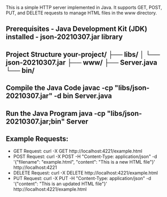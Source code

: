 This is a simple HTTP server implemented in Java. 
It supports GET, POST, PUT, and DELETE requests to manage HTML files in the www directory. 
## Prerequisites - Java Development Kit (JDK) installed - json-20210307.jar library 
## Project Structure your-project/ ├── libs/ │ └── json-20210307.jar ├── www/ ├── Server.java └── bin/ 
## Compile the Java Code javac -cp "libs/json-20210307.jar" -d bin Server.java 
## Run the Java Program java -cp "libs/json-20210307.jar;bin" Server 
## Example Requests: 

- GET Request: curl -X GET http://localhost:4221/example.html 
- POST Request: curl -X POST -H "Content-Type: application/json" -d '{"filename": "example.html", "content": "This is a new HTML file"}' http://localhost:4221
- DELETE Request: curl -X DELETE http://localhost:4221/example.html
- PUT Request: curl -X PUT -H "Content-Type: application/json" -d '{"content": "This is an updated HTML file"}' http://localhost:4221/example.html
